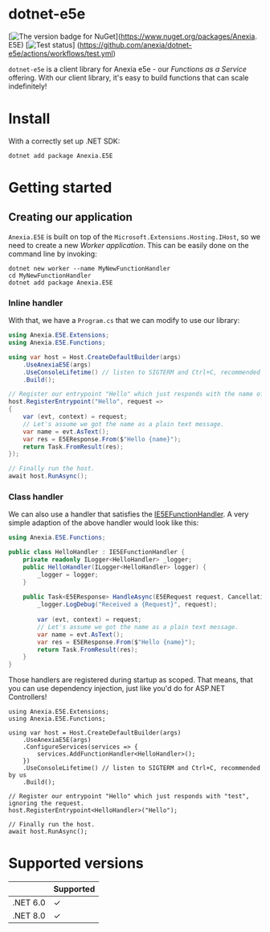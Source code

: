 dotnet-e5e
==========
[![](https://img.shields.io/nuget/v/Anexia.E5E "The version badge for NuGet")](https://www.nuget.org/packages/Anexia.
E5E)
[![](https://github.com/anexia/dotnet-e5e/actions/workflows/test.yml/badge.svg?branch=main "Test status")]
(https://github.com/anexia/dotnet-e5e/actions/workflows/test.yml)

`dotnet-e5e` is a client library for Anexia e5e - our *Functions as a Service* offering.
With our client library, it's easy to build functions that can scale indefinitely!

# Install

With a correctly set up .NET SDK:

```shell
dotnet add package Anexia.E5E
```

# Getting started

## Creating our application

`Anexia.E5E` is built on top of the `Microsoft.Extensions.Hosting.IHost`, so we need to create
a new *Worker application*. This can be easily done on the command line by invoking:

```shell
dotnet new worker --name MyNewFunctionHandler
cd MyNewFunctionHandler
dotnet add package Anexia.E5E
```

### Inline handler

With that, we have a `Program.cs` that we can modify to use our library:

```csharp
using Anexia.E5E.Extensions;
using Anexia.E5E.Functions;

using var host = Host.CreateDefaultBuilder(args)
	.UseAnexiaE5E(args)
	.UseConsoleLifetime() // listen to SIGTERM and Ctrl+C, recommended by us
	.Build();

// Register our entrypoint "Hello" which just responds with the name of the person.
host.RegisterEntrypoint("Hello", request =>
{
	var (evt, context) = request;
	// Let's assume we got the name as a plain text message.
	var name = evt.AsText();
	var res = E5EResponse.From($"Hello {name}");
	return Task.FromResult(res);
});

// Finally run the host.
await host.RunAsync();
```

### Class handler

We can also use a handler that satisfies the [IE5EFunctionHandler](src/Anexia.E5E/Functions/IE5EFunctionHandler.cs).
A very simple adaption of the above handler would look like this:

```csharp
using Anexia.E5E.Functions;

public class HelloHandler : IE5EFunctionHandler {
	private readonly ILogger<HelloHandler> _logger; 
	public HelloHandler(ILogger<HelloHandler> logger) {
		_logger = logger;
	}
	
	public Task<E5EResponse> HandleAsync(E5ERequest request, CancellationToken token = default) {
		_logger.LogDebug("Received a {Request}", request);
		
		var (evt, context) = request;
		// Let's assume we got the name as a plain text message.
		var name = evt.AsText();
		var res = E5EResponse.From($"Hello {name}");
		return Task.FromResult(res);
	}
}
```

Those handlers are registered during startup as scoped. That means, that you can use dependency injection,
just like you'd do for ASP.NET Controllers!

```csharpharp
using Anexia.E5E.Extensions;
using Anexia.E5E.Functions;

using var host = Host.CreateDefaultBuilder(args)
	.UseAnexiaE5E(args)
	.ConfigureServices(services => {
		services.AddFunctionHandler<HelloHandler>();
	})
	.UseConsoleLifetime() // listen to SIGTERM and Ctrl+C, recommended by us
	.Build();

// Register our entrypoint "Hello" which just responds with "test", ignoring the request.
host.RegisterEntrypoint<HelloHandler>("Hello");

// Finally run the host.
await host.RunAsync();
```

# Supported versions

|          | Supported |
|----------|-----------|
| .NET 6.0 | ✓         |
| .NET 8.0 | ✓         |
